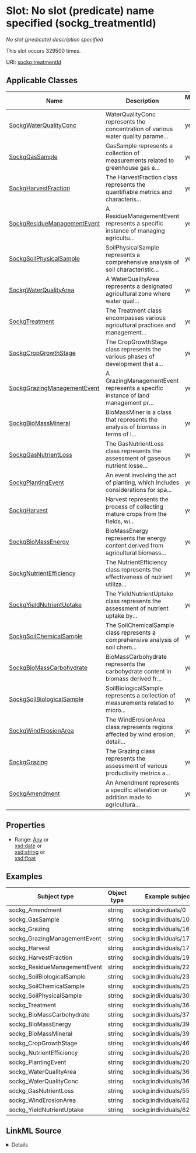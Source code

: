 

# Slot: No slot (predicate) name specified (sockg_treatmentId)


_No slot (predicate) description specified_






This slot occurs 329500 times.


URI: [sockg:treatmentId](https://idir.uta.edu/sockg-ontology/docs/treatmentId)



<!-- no inheritance hierarchy -->





## Applicable Classes

| Name | Description | Modifies Slot |
| --- | --- | --- |
| [SockgWaterQualityConc](../classes/SockgWaterQualityConc.md) | WaterQualityConc represents the concentration of various water quality parame... |  yes  |
| [SockgGasSample](../classes/SockgGasSample.md) | GasSample represents a collection of measurements related to greenhouse gas e... |  yes  |
| [SockgHarvestFraction](../classes/SockgHarvestFraction.md) | The HarvestFraction class represents the quantifiable metrics and characteris... |  yes  |
| [SockgResidueManagementEvent](../classes/SockgResidueManagementEvent.md) | A ResidueManagementEvent represents a specific instance of managing agricultu... |  yes  |
| [SockgSoilPhysicalSample](../classes/SockgSoilPhysicalSample.md) | SoilPhysicalSample represents a comprehensive analysis of soil characteristic... |  yes  |
| [SockgWaterQualityArea](../classes/SockgWaterQualityArea.md) | A WaterQualityArea represents a designated agricultural zone where water qual... |  yes  |
| [SockgTreatment](../classes/SockgTreatment.md) | The Treatment class encompasses various agricultural practices and management... |  yes  |
| [SockgCropGrowthStage](../classes/SockgCropGrowthStage.md) | The CropGrowthStage class represents the various phases of development that a... |  yes  |
| [SockgGrazingManagementEvent](../classes/SockgGrazingManagementEvent.md) | A GrazingManagementEvent represents a specific instance of land management pr... |  yes  |
| [SockgBioMassMineral](../classes/SockgBioMassMineral.md) | BioMassMiner is a class that represents the analysis of biomass in terms of i... |  yes  |
| [SockgGasNutrientLoss](../classes/SockgGasNutrientLoss.md) | The GasNutrientLoss class represents the assessment of gaseous nutrient losse... |  yes  |
| [SockgPlantingEvent](../classes/SockgPlantingEvent.md) | An event involving the act of planting, which includes considerations for spa... |  yes  |
| [SockgHarvest](../classes/SockgHarvest.md) | Harvest represents the process of collecting mature crops from the fields, wi... |  yes  |
| [SockgBioMassEnergy](../classes/SockgBioMassEnergy.md) | BioMassEnergy represents the energy content derived from agricultural biomass... |  yes  |
| [SockgNutrientEfficiency](../classes/SockgNutrientEfficiency.md) | The NutrientEfficiency class represents the effectiveness of nutrient utiliza... |  yes  |
| [SockgYieldNutrientUptake](../classes/SockgYieldNutrientUptake.md) | The YieldNutrientUptake class represents the assessment of nutrient uptake by... |  yes  |
| [SockgSoilChemicalSample](../classes/SockgSoilChemicalSample.md) | The SoilChemicalSample class represents a comprehensive analysis of soil chem... |  yes  |
| [SockgBioMassCarbohydrate](../classes/SockgBioMassCarbohydrate.md) | BioMassCarbohydrate represents the carbohydrate content in biomass derived fr... |  yes  |
| [SockgSoilBiologicalSample](../classes/SockgSoilBiologicalSample.md) | SoilBiologicalSample represents a collection of measurements related to micro... |  yes  |
| [SockgWindErosionArea](../classes/SockgWindErosionArea.md) | The WindErosionArea class represents regions affected by wind erosion, detail... |  yes  |
| [SockgGrazing](../classes/SockgGrazing.md) | The Grazing class represents the assessment of various productivity metrics a... |  yes  |
| [SockgAmendment](../classes/SockgAmendment.md) | An Amendment represents a specific alteration or addition made to agricultura... |  yes  |







## Properties

* Range: [Any](../classes/Any.md)&nbsp;or&nbsp;<br />[xsd:date](http://www.w3.org/2001/XMLSchema#date)&nbsp;or&nbsp;<br />[xsd:string](http://www.w3.org/2001/XMLSchema#string)&nbsp;or&nbsp;<br />[xsd:float](http://www.w3.org/2001/XMLSchema#float)






## Examples

| Subject type | Object type | Example subject | Example object | Occurrences |
| --- | --- | --- | --- | --- |
| sockg_Amendment | string | sockg:individuals/0 | PAHAW_ROT4 | 37796 |
| sockg_GasSample | string | sockg:individuals/100000 | NDMAHGPE_TANUR | 107354 |
| sockg_Grazing | string | sockg:individuals/163960 | GAJPCSR1_F1H1 | 6995 |
| sockg_GrazingManagementEvent | string | sockg:individuals/170955 | PAHAW_PAST2 | 1951 |
| sockg_Harvest | string | sockg:individuals/172906 | PAHAW_ROT1 | 18356 |
| sockg_HarvestFraction | string | sockg:individuals/191262 | MNMOFS_13 | 9470 |
| sockg_ResidueManagementEvent | string | sockg:individuals/227674 | PAHAW_ROT4 | 3308 |
| sockg_SoilBiologicalSample | string | sockg:individuals/235229 | GAJPCSR1_F3H1 | 18222 |
| sockg_SoilChemicalSample | string | sockg:individuals/253451 | MNMOFS_44 | 53833 |
| sockg_SoilPhysicalSample | string | sockg:individuals/308318 | FullX200A | 28082 |
| sockg_Treatment | string | sockg:individuals/363556 | NDMAH3_C | 769 |
| sockg_BioMassCarbohydrate | string | sockg:individuals/37796 | MNSPReap_ST100 | 1367 |
| sockg_BioMassEnergy | string | sockg:individuals/39163 | SCFLSGI_100R | 799 |
| sockg_BioMassMineral | string | sockg:individuals/39962 | FullM125N | 6723 |
| sockg_CropGrowthStage | string | sockg:individuals/46937 | INWLREAP_R50 | 4896 |
| sockg_NutrientEfficiency | string | sockg:individuals/200732 | MNMOCAL_N67 | 2791 |
| sockg_PlantingEvent | string | sockg:individuals/203988 | MNMOFS_38 | 23450 |
| sockg_WaterQualityArea | string | sockg:individuals/364326 | WIPDBARN_SOIL | 667 |
| sockg_WaterQualityConc | string | sockg:individuals/364993 | IAAMKELL_CC | 1479 |
| sockg_GasNutrientLoss | string | sockg:individuals/55858 | IAAMKELL_NCC | 748 |
| sockg_WindErosionArea | string | sockg:individuals/624572 | TXBSWEWC_N1985 | 15 |
| sockg_YieldNutrientUptake | string | sockg:individuals/624587 | MNSP4R_U-S100 | 429 |




## LinkML Source

<details>

```yaml
name: sockg_treatmentId
annotations:
  count:
    tag: count
    value: 329500
description: No slot (predicate) description specified
title: No slot (predicate) name specified
examples:
- object:
    example_object: PAHAW_ROT4
    example_object_type: string
    example_predicate: sockg:treatmentId
    example_subject: sockg:individuals/0
    example_subject_type: sockg_Amendment
- object:
    example_object: NDMAHGPE_TANUR
    example_object_type: string
    example_predicate: sockg:treatmentId
    example_subject: sockg:individuals/100000
    example_subject_type: sockg_GasSample
- object:
    example_object: GAJPCSR1_F1H1
    example_object_type: string
    example_predicate: sockg:treatmentId
    example_subject: sockg:individuals/163960
    example_subject_type: sockg_Grazing
- object:
    example_object: PAHAW_PAST2
    example_object_type: string
    example_predicate: sockg:treatmentId
    example_subject: sockg:individuals/170955
    example_subject_type: sockg_GrazingManagementEvent
- object:
    example_object: PAHAW_ROT1
    example_object_type: string
    example_predicate: sockg:treatmentId
    example_subject: sockg:individuals/172906
    example_subject_type: sockg_Harvest
- object:
    example_object: MNMOFS_13
    example_object_type: string
    example_predicate: sockg:treatmentId
    example_subject: sockg:individuals/191262
    example_subject_type: sockg_HarvestFraction
- object:
    example_object: PAHAW_ROT4
    example_object_type: string
    example_predicate: sockg:treatmentId
    example_subject: sockg:individuals/227674
    example_subject_type: sockg_ResidueManagementEvent
- object:
    example_object: GAJPCSR1_F3H1
    example_object_type: string
    example_predicate: sockg:treatmentId
    example_subject: sockg:individuals/235229
    example_subject_type: sockg_SoilBiologicalSample
- object:
    example_object: MNMOFS_44
    example_object_type: string
    example_predicate: sockg:treatmentId
    example_subject: sockg:individuals/253451
    example_subject_type: sockg_SoilChemicalSample
- object:
    example_object: FullX200A
    example_object_type: string
    example_predicate: sockg:treatmentId
    example_subject: sockg:individuals/308318
    example_subject_type: sockg_SoilPhysicalSample
- object:
    example_object: NDMAH3_C
    example_object_type: string
    example_predicate: sockg:treatmentId
    example_subject: sockg:individuals/363556
    example_subject_type: sockg_Treatment
- object:
    example_object: MNSPReap_ST100
    example_object_type: string
    example_predicate: sockg:treatmentId
    example_subject: sockg:individuals/37796
    example_subject_type: sockg_BioMassCarbohydrate
- object:
    example_object: SCFLSGI_100R
    example_object_type: string
    example_predicate: sockg:treatmentId
    example_subject: sockg:individuals/39163
    example_subject_type: sockg_BioMassEnergy
- object:
    example_object: FullM125N
    example_object_type: string
    example_predicate: sockg:treatmentId
    example_subject: sockg:individuals/39962
    example_subject_type: sockg_BioMassMineral
- object:
    example_object: INWLREAP_R50
    example_object_type: string
    example_predicate: sockg:treatmentId
    example_subject: sockg:individuals/46937
    example_subject_type: sockg_CropGrowthStage
- object:
    example_object: MNMOCAL_N67
    example_object_type: string
    example_predicate: sockg:treatmentId
    example_subject: sockg:individuals/200732
    example_subject_type: sockg_NutrientEfficiency
- object:
    example_object: MNMOFS_38
    example_object_type: string
    example_predicate: sockg:treatmentId
    example_subject: sockg:individuals/203988
    example_subject_type: sockg_PlantingEvent
- object:
    example_object: WIPDBARN_SOIL
    example_object_type: string
    example_predicate: sockg:treatmentId
    example_subject: sockg:individuals/364326
    example_subject_type: sockg_WaterQualityArea
- object:
    example_object: IAAMKELL_CC
    example_object_type: string
    example_predicate: sockg:treatmentId
    example_subject: sockg:individuals/364993
    example_subject_type: sockg_WaterQualityConc
- object:
    example_object: IAAMKELL_NCC
    example_object_type: string
    example_predicate: sockg:treatmentId
    example_subject: sockg:individuals/55858
    example_subject_type: sockg_GasNutrientLoss
- object:
    example_object: TXBSWEWC_N1985
    example_object_type: string
    example_predicate: sockg:treatmentId
    example_subject: sockg:individuals/624572
    example_subject_type: sockg_WindErosionArea
- object:
    example_object: MNSP4R_U-S100
    example_object_type: string
    example_predicate: sockg:treatmentId
    example_subject: sockg:individuals/624587
    example_subject_type: sockg_YieldNutrientUptake
from_schema: soc-kg
rank: 1000
slot_uri: sockg:treatmentId
alias: sockg_treatmentId
domain_of:
- sockg_Amendment
- sockg_BioMassCarbohydrate
- sockg_BioMassEnergy
- sockg_BioMassMineral
- sockg_CropGrowthStage
- sockg_GasNutrientLoss
- sockg_GasSample
- sockg_Grazing
- sockg_GrazingManagementEvent
- sockg_Harvest
- sockg_HarvestFraction
- sockg_NutrientEfficiency
- sockg_PlantingEvent
- sockg_ResidueManagementEvent
- sockg_SoilBiologicalSample
- sockg_SoilChemicalSample
- sockg_SoilPhysicalSample
- sockg_Treatment
- sockg_WaterQualityArea
- sockg_WaterQualityConc
- sockg_WindErosionArea
- sockg_YieldNutrientUptake
union_of:
- '{''domain'': ''sockg_WaterQualityArea''}'
- '{''domain'': ''sockg_GrazingManagementEvent''}'
- '{''domain'': ''sockg_NutrientEfficiency''}'
- '{''domain'': ''sockg_SoilBiologicalSample''}'
- '{''domain'': ''sockg_SoilChemicalSample''}'
- '{''domain'': ''sockg_SoilPhysicalSample''}'
- '{''domain'': ''sockg_HarvestFraction''}'
- '{''domain'': ''sockg_WaterQualityConc''}'
- '{''domain'': ''sockg_ResidueManagementEvent''}'
- '{''domain'': ''sockg_WindErosionArea''}'
- '{''domain'': ''sockg_GasNutrientLoss''}'
- '{''domain'': ''sockg_Amendment''}'
- '{''domain'': ''sockg_YieldNutrientUptake''}'
- '{''domain'': ''sockg_BioMassCarbohydrate''}'
- '{''domain'': ''sockg_Treatment''}'
range: Any
any_of:
- range: date
- range: string
- range: float

```
</details>